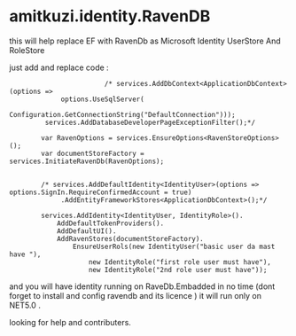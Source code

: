 # amitkuzi.identity.RavenDB
this will help replace EF with RavenDb as Microsoft Identity UserStore And RoleStore


just add and replace code : 

 							/* services.AddDbContext<ApplicationDbContext>(options =>
                 options.UseSqlServer(
                     Configuration.GetConnectionString("DefaultConnection")));
             services.AddDatabaseDeveloperPageExceptionFilter();*/

            var RavenOptions = services.EnsureOptions<RavenStoreOptions>();
            var documentStoreFactory = services.InitiateRavenDb(RavenOptions);


            /* services.AddDefaultIdentity<IdentityUser>(options => options.SignIn.RequireConfirmedAccount = true)
                 .AddEntityFrameworkStores<ApplicationDbContext>();*/

            services.AddIdentity<IdentityUser, IdentityRole>().
                AddDefaultTokenProviders().
                AddDefaultUI().
                AddRavenStores(documentStoreFactory).
                    EnsureUserRols(new IdentityUser("basic user da mast have "),
                        new IdentityRole("first role user must have"), 
                        new IdentityRole("2nd role user must have"));



and you will have identity running on RaveDb.Embadded in no time (dont forget to install and config ravendb and its licence )
it will run only on NET5.0 .

looking for help and contributers.
